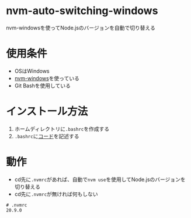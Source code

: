 # nvm-auto-switching-windows
nvm-windowsを使ってNode.jsのバージョンを自動で切り替える

# 使用条件
- OSはWindows
- [nvm-windows](https://github.com/coreybutler/nvm-windows/releases)を使っている
- Git Bashを使用している

# インストール方法
1. ホームディレクトリに`.bashrc`を作成する
1. `.bashrc`に[コード](https://github.com/yoshi-68/nvm-auto-switching-windows/blob/main/.bashrc)を記述する

# 動作
- cd先に`.nvmrc`があれば、自動で`nvm use`を使用してNode.jsのバージョンを切り替える
- cd先に`.nvmrc`が無ければ何もしない
```
# .nvmrc
20.9.0
```
